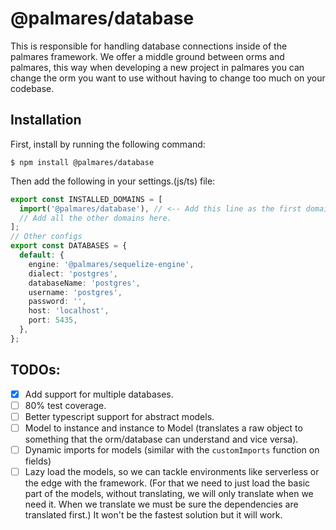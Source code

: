 # @palmares/database
This is responsible for handling database connections inside of the palmares framework.
We offer a middle ground between orms and palmares, this way when developing a new project in palmares
you can change the orm you want to use without having to change too much on your codebase.

## Installation

First, install by running the following command:
```
$ npm install @palmares/database
```

Then add the following in your settings.(js/ts) file:
```ts
export const INSTALLED_DOMAINS = [
  import('@palmares/database'), // <-- Add this line as the first domain.
  // Add all the other domains here.
];
// Other configs
export const DATABASES = {
  default: {
    engine: '@palmares/sequelize-engine',
    dialect: 'postgres',
    databaseName: 'postgres',
    username: 'postgres',
    password: '',
    host: 'localhost',
    port: 5435,
  },
};
```

## TODOs:
 - [X] Add support for multiple databases.
 - [ ] 80% test coverage.
 - [ ] Better typescript support for abstract models.
 - [ ] Model to instance and instance to Model (translates a raw object to something that the orm/database can understand and vice versa).
 - [ ] Dynamic imports for models (similar with the `customImports` function on fields)
 - [ ] Lazy load the models, so we can tackle environments like serverless or the edge with the framework. (For that we need to just load the basic part of the models, without translating, we will only translate when we need it. When we translate we must be sure the dependencies are translated first.) It won't be the fastest solution but it will work.
